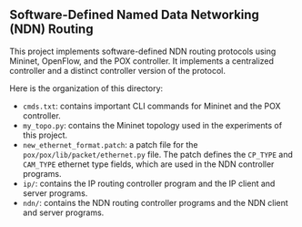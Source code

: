 Software-Defined Named Data Networking (NDN) Routing
----------------------------------------------------
This project implements software-defined NDN routing protocols using Mininet,
OpenFlow, and the POX controller. It implements a centralized controller and a
distinct controller version of the protocol.

Here is the organization of this directory:
- `cmds.txt`: contains important CLI commands for Mininet and the POX
              controller.
- `my_topo.py`: contains the Mininet topology used in the experiments of this
              project.
- `new_ethernet_format.patch`: a patch file for the
                             `pox/pox/lib/packet/ethernet.py` file.
                             The patch defines the `CP_TYPE` and `CAM_TYPE`
                             ethernet type fields, which are used in the NDN
                             controller programs.
- `ip/`: contains the IP routing controller program and the IP client and server
       programs.
- `ndn/`: contains the NDN routing controller programs and the NDN client and
       server programs.
